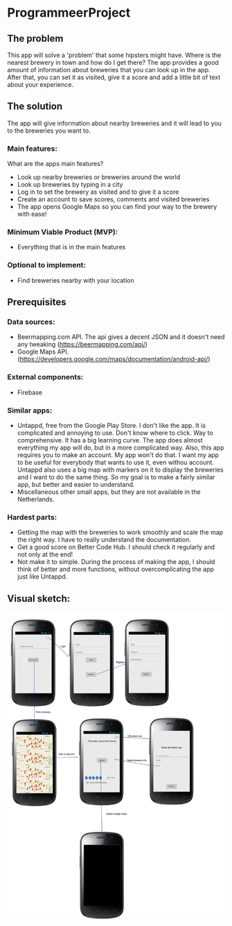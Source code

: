 # ProgrammeerProject

## The problem
This app will solve a 'problem' that some hipsters might have. Where is the nearest brewery in town and how do I get there? 
The app provides a good amount of information about breweries that you can look up in the app. After that, you can set it as 
visited, give it a score and add a little bit of text about your experience. 


## The solution
The app will give information about nearby breweries and it will lead to you to the breweries you want to.

### Main features:
What are the apps main features?
- Look up nearby breweries or breweries around the world
- Look up breweries by typing in a city 
- Log in to set the brewery as visited and to give it a score
- Create an account to save scores, comments and visited breweries
- The app opens Google Maps so you can find your way to the brewery with ease!

### Minimum Viable Product (MVP):
- Everything that is in the main features

### Optional to implement:
- Find breweries nearby with your location


## Prerequisites

### Data sources:
- Beermapping.com API. The api gives a decent JSON and it doesn't need any tweaking (https://beermapping.com/api/)
- Google Maps API. (https://developers.google.com/maps/documentation/android-api/)

### External components:
- Firebase

### Similar apps:
- Untappd, free from the Google Play Store. 
I don't like the app. It is complicated and annoying to use. Don't know where to click. Way to comprehensive. It has a big learning curve.
The app does almost everything my app will do, but in a more complicated way. Also, this app requires you to make an account. My app won't do that. I want my app to be useful for everybody that wants to use it, even withou account. Untappd also uses a big map with markers on it to display the breweries and I want to do the same thing. So my goal is to make a fairly similar app, but better and easier to understand. 
- Miscellaneous other small apps, but they are not available in the Netherlands.

### Hardest parts:
- Getting the map with the breweries to work smoothly and scale the map the right way. I have to really understand the documentation.
- Get a good score on Better Code Hub. I should check it regularly and not only at the end!
- Not make it to simple. During the process of making the app, I should think of better and more functions, without overcomplicating the app just like Untappd.


## Visual sketch:

![](doc/Image.png)

